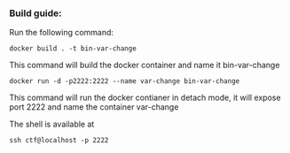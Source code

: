 ### Build guide:

Run the following command:

```
docker build . -t bin-var-change
```
This command will build the docker container and name it bin-var-change


```
docker run -d -p2222:2222 --name var-change bin-var-change
```
This command will run the docker contianer in detach mode, it will expose port 2222 and name the container var-change

The shell is available at
```console
ssh ctf@localhost -p 2222
```